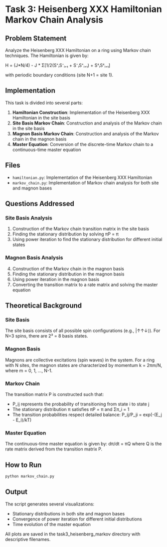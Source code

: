 # Task 3: Heisenberg XXX Hamiltonian Markov Chain Analysis

## Problem Statement

Analyze the Heisenberg XXX Hamiltonian on a ring using Markov chain techniques. The Hamiltonian is given by:

H = (J*N/4) - J * Σ[1/2(S⁺ᵢS⁻ᵢ₊₁ + S⁻ᵢS⁺ᵢ₊₁) + SᶻᵢSᶻᵢ₊₁]

with periodic boundary conditions (site N+1 = site 1).

## Implementation

This task is divided into several parts:

1. **Hamiltonian Construction**: Implementation of the Heisenberg XXX Hamiltonian in the site basis
2. **Site Basis Markov Chain**: Construction and analysis of the Markov chain in the site basis
3. **Magnon Basis Markov Chain**: Construction and analysis of the Markov chain in the magnon basis
4. **Master Equation**: Conversion of the discrete-time Markov chain to a continuous-time master equation

## Files

- `hamiltonian.py`: Implementation of the Heisenberg XXX Hamiltonian
- `markov_chain.py`: Implementation of Markov chain analysis for both site and magnon bases

## Questions Addressed

### Site Basis Analysis
1. Construction of the Markov chain transition matrix in the site basis
2. Finding the stationary distribution by solving πP = π
3. Using power iteration to find the stationary distribution for different initial states

### Magnon Basis Analysis
4. Construction of the Markov chain in the magnon basis
5. Finding the stationary distribution in the magnon basis
6. Using power iteration in the magnon basis
7. Converting the transition matrix to a rate matrix and solving the master equation

## Theoretical Background

### Site Basis
The site basis consists of all possible spin configurations (e.g., |↑↑↓⟩). For N=3 spins, there are 2³ = 8 basis states.

### Magnon Basis
Magnons are collective excitations (spin waves) in the system. For a ring with N sites, the magnon states are characterized by momentum k = 2πm/N, where m = 0, 1, ..., N-1.

### Markov Chain
The transition matrix P is constructed such that:
- P_ij represents the probability of transitioning from state i to state j
- The stationary distribution π satisfies πP = π and Σπ_i = 1
- The transition probabilities respect detailed balance: P_ij/P_ji = exp(-(E_j - E_i)/kT)

### Master Equation
The continuous-time master equation is given by:
dπ/dt = πQ
where Q is the rate matrix derived from the transition matrix P.

## How to Run

```bash
python markov_chain.py
```

## Output

The script generates several visualizations:
- Stationary distributions in both site and magnon bases
- Convergence of power iteration for different initial distributions
- Time evolution of the master equation

All plots are saved in the task3_heisenberg_markov directory with descriptive filenames. 